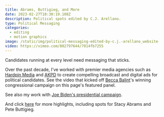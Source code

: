 ```yaml
---
title: Abrams, Buttigieg, and More
date: 2023-02-27T18:30:19.108Z
description: Political spots edited by C.J. Arellano.
type: Political Messaging
categories:
  - editing
  - motion graphics
image: /static/img/political-messaging-edited-by-c.j.-arellano_website-thumbnail.00_00_00_00.still001.jpg
video: https://vimeo.com/802797644/7014fb7255
---
```

Candidates running at every level need messaging that sticks. 

Over the past decade, I've worked with premier media agencies such as [Hardpin Media](https://www.hardpinmedia.com) and [AKPD](https://akpdmedia.com) to create compelling broadcast and digital ads for political candidates. See the video that kicked off [Becca Balint](https://vimeo.com/802797644/7014fb7255)'s winning congressional campaign on this page's featured panel. 

See also my work with [Joe Biden's presidential campaign](https://www.cjarellano.com/project/biden-for-president). 

And click [here](https://vimeo.com/802836262/0d63e09afe) for more highlights, including spots for Stacy Abrams and Pete Buttigieg.